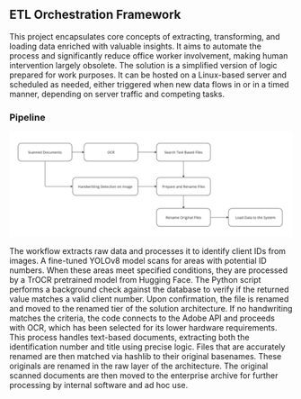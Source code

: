 ## ETL Orchestration Framework

This project encapsulates core concepts of extracting, transforming, and loading data enriched with valuable insights. It aims to automate the process and significantly reduce office worker involvement, making human intervention largely obsolete. The solution is a simplified version of logic prepared for work purposes. It can be hosted on a Linux-based server and scheduled as needed, either triggered when new data flows in or in a timed manner, depending on server traffic and competing tasks.

### Pipeline
<p align="center">
  <img src=https://raw.githubusercontent.com/rusinmt/portfolio/refs/heads/main/Airflow/Images/plan.jpg>
</p>
The workflow extracts raw data and processes it to identify client IDs from images. A fine-tuned YOLOv8 model scans for areas with potential ID numbers. When these areas meet specified conditions, they are processed by a TrOCR pretrained model from Hugging Face. The Python script performs a background check against the database to verify if the returned value matches a valid client number. Upon confirmation, the file is renamed and moved to the renamed tier of the solution architecture.
If no handwriting matches the criteria, the code connects to the Adobe API and proceeds with OCR, which has been selected for its lower hardware requirements. This process handles text-based documents, extracting both the identification number and title using precise logic.
Files that are accurately renamed are then matched via hashlib to their original basenames. These originals are renamed in the raw layer of the architecture. The original scanned documents are then moved to the enterprise archive for further processing by internal software and ad hoc use.
